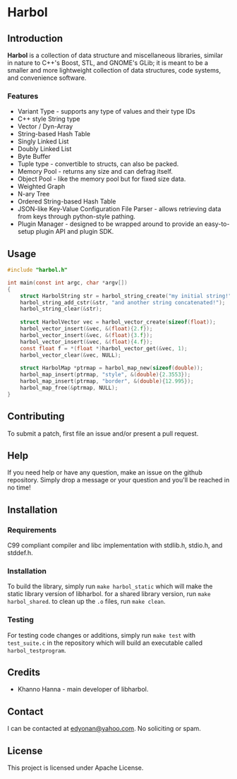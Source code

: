 # Harbol

## Introduction

**Harbol** is a collection of data structure and miscellaneous libraries, similar in nature to C++'s Boost, STL, and GNOME's GLib; it is meant to be a smaller and more lightweight collection of data structures, code systems, and convenience software.


### Features

* Variant Type - supports any type of values and their type IDs
* C++ style String type
* Vector / Dyn-Array
* String-based Hash Table
* Singly Linked List
* Doubly Linked List
* Byte Buffer
* Tuple type - convertible to structs, can also be packed.
* Memory Pool - returns any size and can defrag itself.
* Object Pool - like the memory pool but for fixed size data.
* Weighted Graph
* N-ary Tree
* Ordered String-based Hash Table
* JSON-like Key-Value Configuration File Parser - allows retrieving data from keys through python-style pathing.
* Plugin Manager - designed to be wrapped around to provide an easy-to-setup plugin API and plugin SDK.


## Usage

```c
#include "harbol.h"

int main(const int argc, char *argv[])
{
	struct HarbolString str = harbol_string_create("my initial string!");
	harbol_string_add_cstr(&str, "and another string concatenated!");
	harbol_string_clear(&str);
	
	struct HarbolVector vec = harbol_vector_create(sizeof(float));
	harbol_vector_insert(&vec, &(float){2.f});
	harbol_vector_insert(&vec, &(float){3.f});
	harbol_vector_insert(&vec, &(float){4.f});
	const float f = *(float *)harbol_vector_get(&vec, 1);
	harbol_vector_clear(&vec, NULL);
	
	struct HarbolMap *ptrmap = harbol_map_new(sizeof(double));
	harbol_map_insert(ptrmap, "style", &(double){2.3553});
	harbol_map_insert(ptrmap, "border", &(double){12.995});
	harbol_map_free(&ptrmap, NULL);
}
```

## Contributing

To submit a patch, first file an issue and/or present a pull request.

## Help

If you need help or have any question, make an issue on the github repository.
Simply drop a message or your question and you'll be reached in no time!

## Installation

### Requirements

C99 compliant compiler and libc implementation with stdlib.h, stdio.h, and stddef.h.

### Installation

To build the library, simply run `make harbol_static` which will make the static library version of libharbol.
for a shared library version, run `make harbol_shared`. to clean up the `.o` files, run `make clean`.

### Testing

For testing code changes or additions, simply run `make test` with `test_suite.c` in the repository which will build an executable called `harbol_testprogram`.


## Credits

* Khanno Hanna - main developer of libharbol.


## Contact

I can be contacted at edyonan@yahoo.com. No soliciting or spam.


## License

This project is licensed under Apache License.
